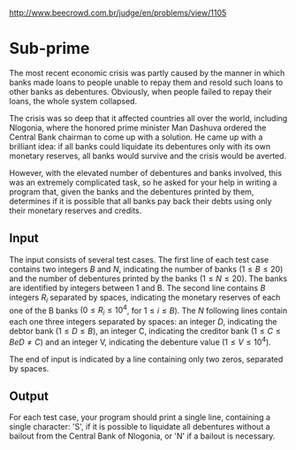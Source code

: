 http://www.beecrowd.com.br/judge/en/problems/view/1105

# Sub-prime

The most recent economic crisis was partly caused by the manner in which banks
made loans to people unable to repay them and resold such loans to other banks
as debentures. Obviously, when people failed to repay their loans, the whole
system collapsed.

The crisis was so deep that it affected countries all over the world, including
Nlogonia, where the honored prime minister Man Dashuva ordered the Central Bank
chairman to come up with a solution. He came up with a brilliant idea: if all
banks could liquidate its debentures only with its own monetary reserves, all
banks would survive and the crisis would be averted.

However, with the elevated number of debentures and banks involved, this was an
extremely complicated task, so he asked for your help in writing a program
that, given the banks and the debentures printed by them, determines if it is
possible that all banks pay back their debts using only their monetary reserves
and credits.

## Input

The input consists of several test cases. The first line of each test case
contains two integers $B$ and $N$, indicating the number of banks
$(1 \leq B \leq 20)$ and the number of debentures printed by the banks
$(1 \leq N \leq 20)$. The banks are identified by integers between 1 and B.
The second line contains $B$ integers $R_i$ separated by spaces, indicating
the monetary reserves of each one of the B banks
$(0 \leq R_i \leq 10^4$, for $1 \leq i \leq B)$.  The $N$ following lines
contain each one three integers separated by spaces: an integer $D$,
indicating the debtor bank $(1 \leq D \leq B)$, an integer C, indicating
the creditor bank $(1 \leq C \leq B e D \neq C)$ and an
integer V, indicating the debenture value $(1 \leq V \leq 10^4)$.

The end of input is indicated by a line containing only two zeros, separated
by spaces.

## Output

For each test case, your program should print a single line, containing a
single character: 'S', if it is possible to liquidate all debentures without a
bailout from the Central Bank of Nlogonia, or 'N' if a bailout is necessary.
